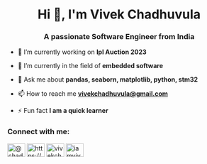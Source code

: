 <h1 align="center">Hi 👋, I'm Vivek Chadhuvula</h1>
<h3 align="center">A passionate Software Engineer from India</h3>

- 🔭 I’m currently working on **Ipl Auction 2023**

- 🌱 I’m currently in the field of  **embedded software**

- 💬 Ask me about **pandas, seaborn, matplotlib, python, stm32**

- 📫 How to reach me **vivekchadhuvula@gmail.com**

- ⚡ Fun fact **I am a quick learner**

<h3 align="left">Connect with me:</h3>
<p align="left">
<a href="https://twitter.com/@chadhuvulavivek" target="blank"><img align="center" src="https://raw.githubusercontent.com/rahuldkjain/github-profile-readme-generator/master/src/images/icons/Social/twitter.svg" alt="@chadhuvulavivek" height="30" width="40" /></a>
<a href="https://www.linkedin.com/in/vivek-chadhuvula" target="blank"><img align="center" src="https://raw.githubusercontent.com/rahuldkjain/github-profile-readme-generator/master/src/images/icons/Social/linked-in-alt.svg" alt="https://www.linkedin.com/in/vivek-chadhuvula?utm_source=share&utm_campaign=share_via&utm_content=profile&utm_medium=android_app" height="30" width="40" /></a>
<a href="https://kaggle.com/vivekchadhuvula" target="blank"><img align="center" src="https://raw.githubusercontent.com/rahuldkjain/github-profile-readme-generator/master/src/images/icons/Social/kaggle.svg" alt="vivekchadhuvula" height="30" width="40" /></a>
<a href="https://instagram.com/iamvivekchadhuvula" target="blank"><img align="center" src="https://raw.githubusercontent.com/rahuldkjain/github-profile-readme-generator/master/src/images/icons/Social/instagram.svg" alt="iamvivekchadhuvula" height="30" width="40" /></a>
</p>

